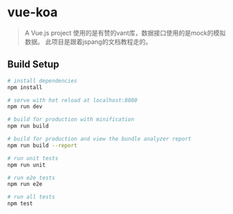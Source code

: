 # vue-koa

> A Vue.js project 使用的是有赞的vant库，数据接口使用的是mock的模拟数据。
此项目是跟着jspang的文档教程走的。

## Build Setup

``` bash
# install dependencies
npm install

# serve with hot reload at localhost:8080
npm run dev

# build for production with minification
npm run build

# build for production and view the bundle analyzer report
npm run build --report

# run unit tests
npm run unit

# run e2e tests
npm run e2e

# run all tests
npm test
```

